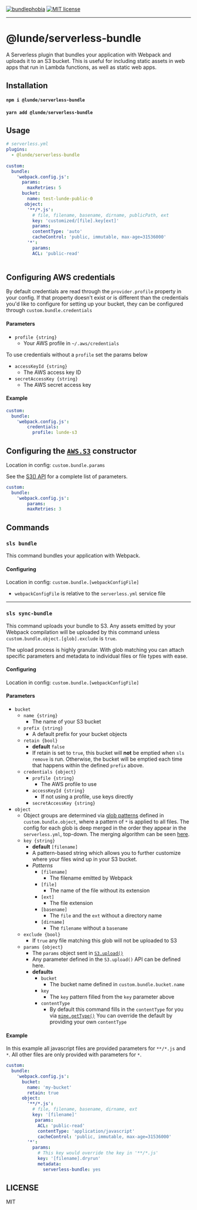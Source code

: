 [![bundlephobia](https://img.shields.io/bundlephobia/minzip/serverless-bundle?style=plastic)](https://bundlephobia.com/result?p=serverless-bundle)
[![MIT license](https://img.shields.io/badge/License-MIT-blue.svg)](https://jaredlunde.mit-license.org/)

---
# @lunde/serverless-bundle
A Serverless plugin that bundles your application with Webpack and uploads it to an 
S3 bucket. This is useful for including static assets in web apps that run in Lambda
functions, as well as static web apps. 

## Installation
#### `npm i @lunde/serverless-bundle`
#### `yarn add @lunde/serverless-bundle`

## Usage
```yaml
# serverless.yml
plugins:
  - @lunde/serverless-bundle
 
custom:
  bundle:
    'webpack.config.js':
      params:
        maxRetries: 5
      bucket: 
        name: test-lunde-public-0
       object:
        '**/*.js':
          # file, filename, basename, dirname, publicPath, ext
          key: 'customized/[file].key[ext]'
          params:
          contentType: 'auto'
          cacheControl: 'public, immutable, max-age=31536000'
        '*':
          params:
          ACL: 'public-read'
      
```
## Configuring AWS credentials
By default credentials are read through the `provider.profile` property in your config. If that
property doesn't exist or is different than the credentials you'd like to configure for setting up
your bucket, they can be configured through `custom.bundle.credentials`

#### Parameters
- `profile {string}`
    - Your AWS profile in `~/.aws/credentials`
    
To use credentials without a `profile` set the params below
- `accessKeyId {string}`
    - The AWS access key ID
- `secretAccessKey {string}`
    - The AWS secret access key

#### Example
```yaml
custom:
  bundle:
    'webpack.config.js':
        credentials:
          profile: lunde-s3
```

## Configuring the [`AWS.S3`](https://docs.aws.amazon.com/AWSJavaScriptSDK/latest/AWS/S3.html#constructor-property) constructor
Location in config: `custom.bundle.params`

See the [S3() API](https://docs.aws.amazon.com/AWSJavaScriptSDK/latest/AWS/S3.html#constructor-property) for
a complete list of parameters.
```yaml
custom:
  bundle:
    'webpack.config.js':
        params:
        maxRetries: 3
```

## Commands
### `sls bundle`
This command bundles your application with Webpack. 

#### Configuring
Location in config: `custom.bundle.[webpackConfigFile]`
- `webpackConfigFile` is relative to the `serverless.yml` service file 
    
-----

### `sls sync-bundle`
This command uploads your bundle to S3. Any assets emitted by your Webpack compilation will
be uploaded by this command unless `custom.bundle.object.[glob].exclude` is `true`.

The upload process is highly granular. With glob matching you can attach specific parameters
and metadata to individual files or file types with ease. 

#### Configuring
Location in config: `custom.bundle.[webpackConfigFile]`

#### Parameters
- `bucket`
    - `name {string}`
        - The name of your S3 bucket
    - `prefix {string}`
        - A default prefix for your bucket objects
    - `retain {bool}`
        - **default** `false`
        - If retain is set to `true`, this bucket will **not** be emptied when `sls remove` is
          run. Otherwise, the bucket will be emptied each time that happens within the defined
          `prefix` above.
    - `credentials {object}`
        - `profile {string}`
            - The AWS profile to use
        - `accessKeyId {string}`
            - If not using a profile, use keys directly
        - `secretAccessKey {string}`
- `object`
    - Object groups are determined via [glob patterns](https://github.com/motemen/minimatch-cheat-sheet#minimatch-cheat-sheet) 
      defined in `custom.bundle.object`, where a pattern of `*` is applied to all files. The config for each 
      glob is deep merged in the order they appear in the `serverless.yml`, top-down. The merging algorithm can be seen 
      [here](https://github.com/TehShrike/deepmerge#example-usage).
    - `key {string}`
        - **default** `[filename]`
        - A pattern-based string which allows you to further customize where your files wind up in your
          S3 bucket.
        - *Patterns*
            - `[filename]`
                - The filename emitted by Webpack
            - `[file]`
                - The name of the file without its extension
            - `[ext]`
                - The file extension
            - `[basename]`
                - The `file` and the `ext` without a directory name
            - `[dirname]`
                - The `filename` without a `basename`
    - `exclude {bool}`
        - If `true` any file matching this glob will not be uploaded to S3
    - `params {object}`
        - The `params` object sent in [`S3.upload()`](https://docs.aws.amazon.com/AWSJavaScriptSDK/latest/AWS/S3.html#upload-property)
        - Any parameter defined in the `S3.upload()` API can be defined here.
        - **defaults**
            - `bucket`
                - The bucket name defined in `custom.bundle.bucket.name`
            - `key`
                - The `key` pattern filled from the `key` parameter above
            - `contentType`
                - By default this command fills in the `contentType` for you 
                  via [`mime.getType()`](https://github.com/broofa/node-mime#mimegettypepathorextension)
                  You can override the default by providing your own `contentType`

#### Example
In this example all javascript files are provided parameters for `**/*.js` and `*`. All other
files are only provided with parameters for `*`.

```yaml
custom:
  bundle:
    'webpack.config.js':
      bucket: 
        name: 'my-bucket'
        retain: true
      object:
        '**/*.js':
          # file, filename, basename, dirname, ext
          key: '[filename]'
           params:
            ACL: 'public-read'
            contentType: 'application/javascript'
            cacheControl: 'public, immutable, max-age=31536000'
        '*':
          params:
            # This key would override the key in '**/*.js'
            key: '[filename].dryrun'
            metadata:
              serverless-bundle: yes
```

## LICENSE
MIT